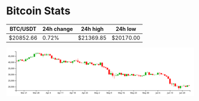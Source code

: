 # Bitcoin Stats

BTC/USDT|24h change|24h high|24h low|
|---|---|---|---|
|$20852.66|0.72%|$21369.85|$20170.00|

<img src="./chart.svg">

